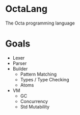 # OctaLang

The Octa programming language

# Goals

- Lexer
- Parser
- Builder
  - Pattern Matching
  - Types / Type Checking
  - Atoms
- VM
  - GC
  - Concurrency
  - Std Mutability